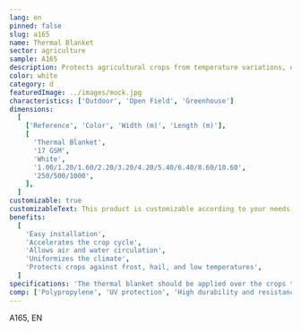 ```yaml
---
lang: en
pinned: false
slug: a165
name: Thermal Blanket
sector: agriculture
sample: A165
description: Protects agricultural crops from temperature variations, especially low temperatures, preventing damage and subsequent harvest losses.
color: white
category: d
featuredImage: ../images/mock.jpg
characteristics: ['Outdoor', 'Open Field', 'Greenhouse']
dimensions:
  [
    ['Reference', 'Color', 'Width (m)', 'Length (m)'],
    [
      'Thermal Blanket',
      '17 GSM',
      'White',
      '1.00/1.20/1.60/2.20/3.20/4.20/5.40/6.40/8.60/10.60',
      '250/500/1000',
    ],
  ]
customizable: true
customizableText: This product is customizable according to your needs. Contact us for more information.
benefits:
  [
    'Easy installation',
    'Accelerates the crop cycle',
    'Allows air and water circulation',
    'Uniformizes the climate',
    'Protects crops against frost, hail, and low temperatures',
  ]
specifications: 'The thermal blanket should be applied over the crops to create a uniform climate over them.'
comp: ['Polypropylene', 'UV protection', 'High durability and resistance']
---
```


A165, EN
